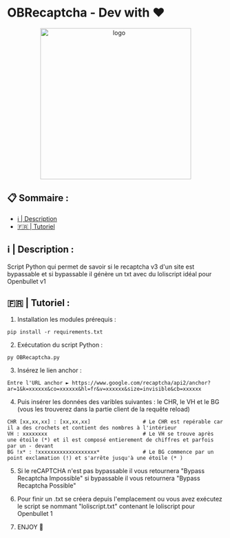 # OBRecaptcha - Dev with :heart:

<p align="center">
  <img src="https://i.imgur.com/2ZVQP1y.png" width="350" title="logo">
</p>

## :clipboard: Sommaire :

- [:information_source: | Description](#description)
- [:fr: | Tutoriel](#tutoriel)


<div id='description'/> 

## :information_source: | Description :
Script Python qui permet de savoir si le recaptcha v3 d'un site est bypassable et si bypassable il génère un txt avec du loliscript idéal pour Openbullet v1

<div id='tutoriel'/> 

## :fr: | Tutoriel :
1. Installation les modules prérequis :
```
pip install -r requirements.txt
```

2. Exécutation du script Python :
```
py OBRecaptcha.py
```

3. Insérez le lien anchor :
```
Entre l'URL anchor ► https://www.google.com/recaptcha/api2/anchor?ar=1&k=xxxxxx&co=xxxxxx&hl=fr&v=xxxxxx&size=invisible&cb=xxxxxx
```

4. Puis insérer les données des varibles suivantes : le CHR, le VH et le BG (vous les trouverez dans la partie client de la requête reload)
```
CHR [xx,xx,xx] : [xx,xx,xx]                 # Le CHR est repérable car il a des crochets et contient des nombres à l'intérieur
VH : xxxxxxxx                               # Le VH se trouve après une étoile (*) et il est composé entierement de chiffres et parfois par un - devant
BG !x* : !xxxxxxxxxxxxxxxxxxx*              # Le BG commence par un point exclamation (!) et s'arrête jusqu'à une étoile (* )
```

5. Si le reCAPTCHA n'est pas bypassable il vous retournera "Bypass Recaptcha Impossible" si bypassable il vous retournera "Bypass Recaptcha Possible"

6. Pour finir un .txt se créera depuis l'emplacement ou vous avez exécutez le script se nommant "loliscript.txt" contenant le loliscript pour Openbullet 1

7. ENJOY :tada:
